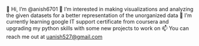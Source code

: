  👋 Hi, I’m @anish6701
 👀 I’m interested in making visualizations and analyzing the given datasets for a better representation of the unorganized data
 🌱 I’m currently learning google IT support certificate from coursera and upgrading my python skills with some new projects to work on
 📫 You can reach me out at uanish527@gmail.com 

<!---
anish6701/anish6701 is a ✨ special ✨ repository because its `README.md` (this file) appears on your GitHub profile.
You can click the Preview link to take a look at your changes.
--->
